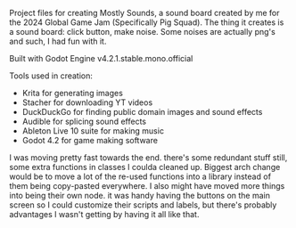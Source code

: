 Project files for creating Mostly Sounds, a sound board created by me for the 2024 Global Game Jam (Specifically Pig Squad).
The thing it creates is a sound board: click button, make noise. Some noises are actually png's and such, I had fun with it.

Built with Godot Engine v4.2.1.stable.mono.official

Tools used in creation:
* Krita for generating images
* Stacher for downloading YT videos
* DuckDuckGo for finding public domain images and sound effects
* Audible for splicing sound effects
* Ableton Live 10 suite for making music
* Godot 4.2 for game making software

I was moving pretty fast towards the end. there's some redundant stuff still, some extra functions in classes I coulda cleaned up. Biggest arch change would be to move a lot of the re-used functions into a library instead of them being copy-pasted everywhere.
I also might have moved more things into being their own node. it was handy having the buttons on the main screen so I could customize their scripts and labels, but there's probably advantages I wasn't getting by having it all like that.
